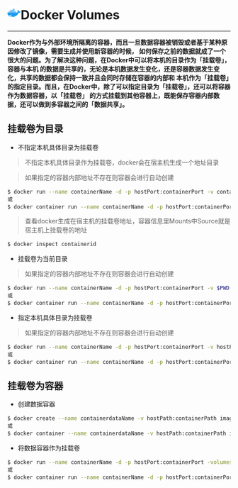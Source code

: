 # <img src="../images/icon/docker.png" width="30" height="30" />Docker Volumes

---

**Docker作为与外部环境所隔离的容器，而且一旦数据容器被销毁或者基于某种原因修改了镜像，需要生成并使用新容器的时候，
如何保存之前的数据就成了一个很大的问题。为了解决这种问题，在Docker中可以将本机的目录作为「挂载卷」，容器与本机
的数据是共享的，无论是本机数据发生变化，还是容器数据发生变化，共享的数据都会保持一致并且会同时存储在容器的内部和
本机作为「挂载卷」的指定目录。而且，在Docker中，除了可以指定目录为「挂载卷」，还可以将容器作为数据容器，以「挂载卷」
的方式挂载到其他容器上，既能保存容器内部数据，还可以做到多容器之间的「数据共享」。**

## 挂载卷为目录

* 不指定本机具体目录为挂载卷

>不指定本机具体目录作为挂载卷，docker会在宿主机生成一个地址目录

>如果指定的容器内部地址不存在则容器会进行自动创建

``` bash
$ docker run --name containerName -d -p hostPort:containerPort -v containerPath imageId
或
$ docker container run --name containerName -d -p hostPort:containerPort -v containerPath imageId
```

>查看docker生成在宿主机的挂载卷地址，容器信息里Mounts中Source就是宿主机上挂载卷的地址

``` bash
$ docker inspect containerid 
```

* 挂载卷为当前目录

>如果指定的容器内部地址不存在则容器会进行自动创建

``` bash
$ docker run --name containerName -d -p hostPort:containerPort -v $PWD:containerPath imageId
或
$ docker container run --name containerName -d -p hostPort:containerPort -v $PWD:containerPath imageId
```

* 指定本机具体目录为挂载卷

>如果指定的容器内部地址不存在则容器会进行自动创建

``` bash
$ docker run --name containerName -d -p hostPort:containerPort -v hostPath:containerPath imageId
或
$ docker container run --name containerName -d -p hostPort:containerPort -v hostPath:containerPath imageId
```

## 挂载卷为容器

* 创建数据容器

``` bash
$ docker create --name containerdataName -v hostPath:containerPath imageId
或
$ docker container --name containerdataName -v hostPath:containerPath imageId
```

* 将数据容器作为挂载卷

``` bash
$ docker run --name containerName -d -p hostPort:containerPort -volumes-from dataContainerId imageId
或
$ docker container run --name containerName -d -p hostPort:containerPort -volumes-from dataContainerId imageId
```